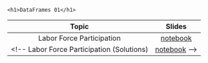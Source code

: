 
~~~
<h1>DataFrames 01</h1>
~~~

Topic | Slides
:-----: | :--------:
Labor Force Participation             | [notebook](../lecture07_noSol_pluto)
<!-- Labor Force Participation (Solutions) | [notebook](../lecture07_wSol_pluto) -->

